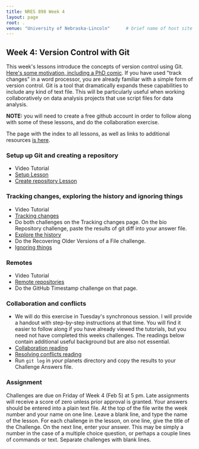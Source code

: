 ```yaml
---
title: NRES 898 Week 4
layout: page
root: .
venue: "University of Nebraska-Lincoln"      # brief name of host site without address (e.g., "Euphoric State University")
---
```

## Week 4: Version Control with Git

This week's lessons introduce the concepts of version control using Git. 
[Here's some motivation, including a PhD comic](http://swcarpentry.github.io/git-novice/01-basics.html).
If you have used "track changes" in a word processor, you are already familiar 
with a simple form of version control. Git is a tool that dramatically
expands these capabilities to include any kind of text file. This will be 
particularly useful when working collaboratively on data analysis projects
that use script files for data analysis. 

**NOTE:** you will need to create a free github account in order to follow 
along with some of these lessons, and do the collaboration exercise. 

The page with the index to all lessons, as well as links to additional
resources [is here](http://swcarpentry.github.io/git-novice/).

### Setup up Git and creating a repository

* Video Tutorial
* [Setup Lesson](http://swcarpentry.github.io/git-novice/02-setup.html)
* [Create repository Lesson](http://swcarpentry.github.io/git-novice/03-create.html)

### Tracking changes, exploring the history and ignoring things

* Video Tutorial
* [Tracking changes](http://swcarpentry.github.io/git-novice/04-changes.html)
* Do both challenges on the Tracking changes page. On the bio Repository challenge, 
    paste the results of git diff into your answer file.
* [Explore the history](http://swcarpentry.github.io/git-novice/05-history.html)
* Do the Recovering Older Versions of a File challenge.
* [Ignoring things](http://swcarpentry.github.io/git-novice/06-ignore.html)

### Remotes 

* Video Tutorial
* [Remote repositories](http://swcarpentry.github.io/git-novice/07-github.html)
* Do the GitHub Timestamp challenge on that page.

### Collaboration and conflicts

* We will do this exercise in Tuesday's synchronous session. I will provide a
    handout with step-by-step instructions at that time. You will find it easier
	to follow along if you have already viewed the tutorials, but you need not
	have completed this weeks challenges. The readings below contain additional useful
	background but are also not essential. 
* [Collaboration reading](http://swcarpentry.github.io/git-novice/08-collab.html)
* [Resolving conflicts reading](http://swcarpentry.github.io/git-novice/09-conflict.html)
* Run `git log` in *your* planets directory and copy the results to your 
    Challenge Answers file.
	

### Assignment

Challenges are due on Friday of Week 4 \(Feb 5\) at 5 pm. Late assignments will receive 
a score of zero unless prior approval is granted. Your answers should be 
entered into a plain text file. At the top of the file write 
the week number and your name on one line. Leave a blank line, and type the 
name of the lesson. For each challenge in the lesson, on one line, give the 
title of the Challenge. On the next line, enter your answer. This may be 
simply a number in the case of a multiple choice question, or perhaps a couple 
lines of commands or text. Separate challenges with blank lines.